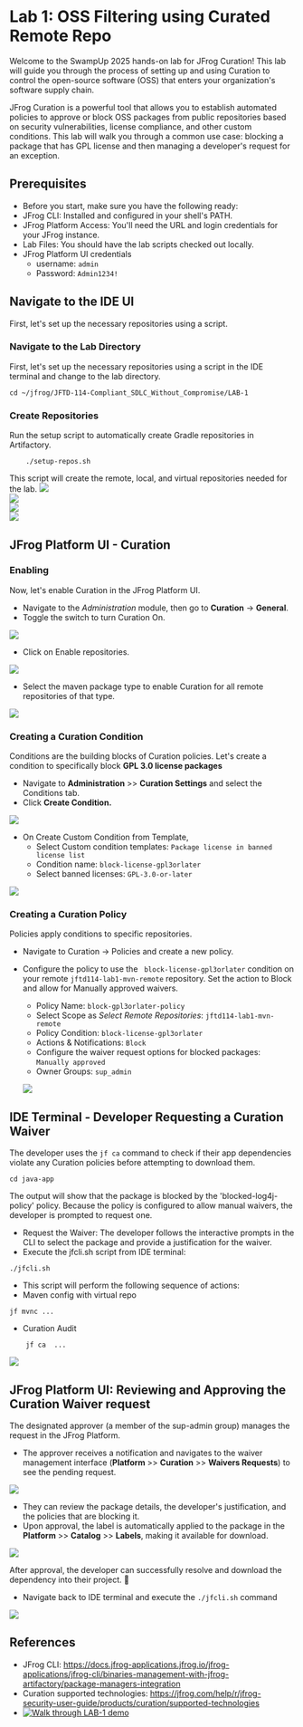 # Lab 1: OSS Filtering using Curated Remote Repo
Welcome to the SwampUp 2025 hands-on lab for JFrog Curation! This lab will guide you through the process of setting up and using Curation to control the open-source software (OSS) that enters your organization's software supply chain.

JFrog Curation is a powerful tool that allows you to establish automated policies to approve or block OSS packages from public repositories based on security vulnerabilities, license compliance, and other custom conditions. This lab will walk you through a common use case: blocking a package that has GPL license and then managing a developer's request for an exception.

## Prerequisites
- Before you start, make sure you have the following ready:
- JFrog CLI: Installed and configured in your shell's PATH.
- JFrog Platform Access: You'll need the URL and login credentials for your JFrog instance.
- Lab Files: You should have the lab scripts checked out locally.
- JFrog Platform UI credentials
    - username: ``` admin ```
    - Password: ``` Admin1234! ```

## Navigate to the IDE UI
First, let's set up the necessary repositories using a script.

### Navigate to the Lab Directory
First, let's set up the necessary repositories using a script in the IDE terminal and change to the lab directory.
```
cd ~/jfrog/JFTD-114-Compliant_SDLC_Without_Compromise/LAB-1
```

### Create Repositories
Run the setup script to automatically create Gradle repositories in Artifactory.
````
    ./setup-repos.sh
````
This script will create the remote, local, and virtual repositories needed for the lab.
<img src="./images/lab1-repos-0.png" /> <br/>
<img src="./images/lab1-repos-1.png" /> <br/>
<img src="./images/lab1-repos-2.png" /> <br/>
<img src="./images/lab1-repos-3.png" /> <br/>


##  JFrog Platform UI - Curation

### Enabling
Now, let's enable Curation in the JFrog Platform UI.
- Navigate to the *Administration* module, then go to **Curation** -> **General**.
- Toggle the switch to turn Curation On.

<img src="./images/lab1-curation-1.png" /><br/>

- Click on Enable repositories.

<img src="./images/lab1-curation-2.png" /><br/>

- Select the maven package type to enable Curation for all remote repositories of that type.

<img src="./images/lab1-curation-3.png" /><br/>


### Creating a Curation Condition
Conditions are the building blocks of Curation policies. Let's create a condition to specifically block **GPL 3.0 license packages**

- Navigate to **Administration** >> **Curation Settings** and select the Conditions tab.
- Click **Create Condition.**

<img src="./images/lab1-condition-0.png" /><br/> 

- On Create Custom Condition from Template,
    - Select Custom condition templates: ``` Package license in banned license list ```
    - Condition name: ``` block-license-gpl3orlater ```
    - Select banned licenses: ``` GPL-3.0-or-later ```

<img src="./images/lab1-condition-1.png" /><br/>


### Creating a Curation Policy
Policies apply conditions to specific repositories.

- Navigate to Curation -> Policies and create a new policy.
- Configure the policy to use the ```  block-license-gpl3orlater ```  condition on your remote ``` jftd114-lab1-mvn-remote ```  repository. Set the action to Block and allow for Manually approved waivers.
	- Policy Name: ``` block-gpl3orlater-policy ```
	- Select Scope as *Select Remote Repositories*: ``` jftd114-lab1-mvn-remote ```
	- Policy Condition: ``` block-license-gpl3orlater ```
	- Actions & Notifications: ``` Block ```
	- Configure the waiver request options for blocked packages: ``` Manually approved ```
	- Owner Groups: ``` sup_admin ```

    <img src="./images/lab1-curation-policy-0.png" /> <br/>

## IDE Terminal - Developer Requesting a Curation Waiver
The developer uses the `jf ca` command to check if their app dependencies violate any Curation policies before attempting to download them.

```
cd java-app
```

The output will show that the package is blocked by the 'blocked-log4j-policy' policy. Because the policy is configured to allow manual waivers, the developer is prompted to request one.

- Request the Waiver: The developer follows the interactive prompts in the CLI to select the package and provide a justification for the waiver.
- Execute the jfcli.sh script from IDE terminal:
```
./jfcli.sh
```

- This script will perform the following sequence of actions:
- Maven config with virtual repo
```
jf mvnc ...
```

- Curation Audit
```
	jf ca  ...
```

<img src="./images/lab1-policy-approve-2.png" /><br/>


## JFrog Platform UI: Reviewing and Approving the Curation Waiver request
The designated approver (a member of the sup-admin group) manages the request in the JFrog Platform.

- The approver receives a notification and navigates to the waiver management interface (**Platform** >> **Curation**  >> **Waivers Requests**) to see the pending request.

<img src="./images/lab1-policy-approve-3.png" /><br/>

- They can review the package details, the developer's justification, and the policies that are blocking it.
- Upon approval, the label is automatically applied to the package in the **Platform** >> **Catalog**  >> **Labels**, making it available for download.
 
<img src="./images/lab1-policy-approve-4.png" /><br/>

After approval, the developer can successfully resolve and download the dependency into their project. 🎉
- Navigate back to IDE terminal and execute the ``` ./jfcli.sh ``` command

<img src="./images/lab1-policy-approve-5.png" /><br/>


## References
- JFrog CLI: https://docs.jfrog-applications.jfrog.io/jfrog-applications/jfrog-cli/binaries-management-with-jfrog-artifactory/package-managers-integration
- Curation supported technologies: https://jfrog.com/help/r/jfrog-security-user-guide/products/curation/supported-technologies
- [![Walk through LAB-1 demo](https://img.youtube.com/vi/tZggXexQ0AI/0.png)](https://youtu.be/G7GCzMtV1K8) 